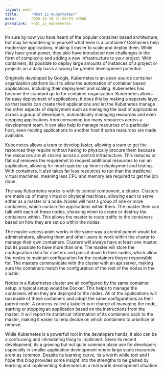 ```yaml
---
layout: post
title:      "What is Kubernetes?"
date:       2020-02-18 21:00:53 +0000
permalink:  what_is_kubernetes
---
```



Im sure by now you have heard of the popular container based architecture, but may be wondering to yourself what even is a container? Containers help modernize applications, making it easier to scale and deploy them. While they have great power, they also have introduced new challenges in the form of complexity and adding a new infrastructure to your project. With containers, its possible to deploy large amounts of instances of a project or projects on a daily basis allowing for greater development potential. 

Originally developed by Google, Kubernetes is an open-source container organization platform built to allow the automation of container based applications, including their deployment and scaling. Kubernetes has become the standard go to for container organization. Kubernetes allows for easy deployment of applications, it does this by making a seperate layer, so that teams can create their applications and let the Kubetnetes manage the other aspects of deployment such as managing the load of applications across a group of developers, automatically managing resources and even stopping applications from consuming too many resources across a development team. It can also help to manage resources of a particular host, even moving applications to another host if extra resources are made available.

Kubernetes allows a team to develop faster, allowing a team to get the resources they require without having to physically procure them because the resources are all shared across a central infrastucture. This reduces or flat out removes the requiremnt to request additional resources to run an application, allowing for much quicker up time in deployment and testing. With containers, it also takes far less resources to run than the tradtional virtual machines, meaning less CPU and memory are required to get the job done. 

The way Kubernetes works is with its central component, a cluster. Clusters are made up of many virtual or phyiscal machines, allowing each to serve either as a master or a node. Nodes will host a group of one or more containers, which contain the applications within them. The master then can talk with each of these nodes, choosing when to create or destroy the containers within. This allows the master to route traffic to the containers based on how they are set up within the nodes.

The master access point works in the same way a control pannel would for administrators, allowing them and other users to work within the cluster to manage their own containers. Clusters will always have at least one master, but its possible to have more than one. The master will store the configuration data for clusters and pass it down to their nodes, which allow the nodes to maintain configuration for the containers theyre responsible for. The masters communicate with the cluster with an api server, making sure the containers match the configuration of the rest of the nodes in the cluster.

Nodes in a Kubernetes cluster are all configured by the same container setup, a typical setup would be Docker. This helps to manage the containers when they are deployed to the nodes. All of the applications will run inside of these containers and adopt the same configurations as their parent node. A process called a kubelet is in charge of managing the node, starting or stopping an application based on the instructions from the master. It will report its statistical information of its containers back to the master, making it easier to help decide on which containers to prioritize or remove.

While Kubernetes is a powerfull tool in the developers hands, it also can be a confusiong and intimidating thing to impliment. Given its recent development, its a growing but not quite common place use for developers especially in smaller application development where large scale resources arent as common. Despite its learning curve, its a worth while tool and I hope this blog provides some insight into the strengths to be gained by learning and implimenting Kubernetes in a real world development situation.



